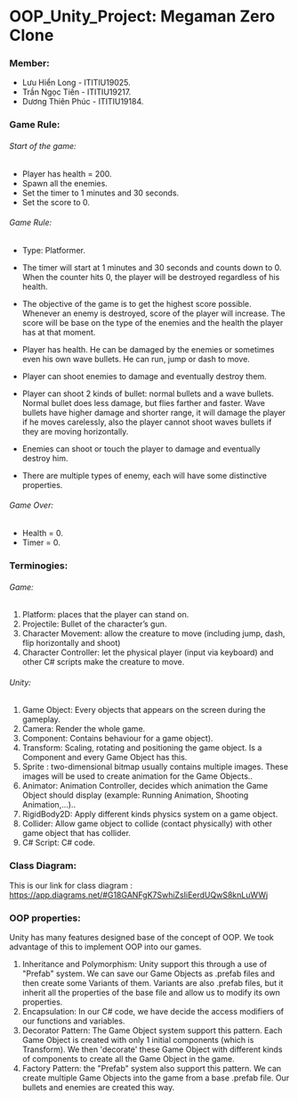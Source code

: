 # OOP_Unity_Project: Megaman Zero Clone


### Member:

+ Lưu Hiển Long - ITITIU19025.
+ Trần Ngọc Tiến - ITITIU19217.
+ Dương Thiên Phúc - ITITIU19184.


### Game Rule:

###### Start of the game:

+ Player has health = 200.
+ Spawn all the enemies. 
+ Set the timer to 1 minutes and 30 seconds.
+ Set the score to 0.


###### Game Rule:

+ Type: Platformer.

+ The timer will start at 1 minutes and 30 seconds and counts down to 0. When the counter hits 0, the player will be destroyed regardless of his health.
+ The objective of the game is to get the highest score possible. Whenever an enemy is destroyed, score of the player will increase. The score will be base on the type of the enemies and the health the player has at that moment.

+ Player has health. He can be damaged by the enemies or sometimes even his own wave bullets. He can run, jump or dash to move.
+ Player can shoot enemies to damage and eventually destroy them.  
+ Player can shoot 2 kinds of bullet: normal bullets and a wave bullets. Normal bullet does less damage, but flies farther and faster. Wave bullets have higher damage and shorter range, it will damage the player if he moves carelessly, also the player cannot shoot waves bullets if they are moving horizontally.

+ Enemies can shoot or touch the player to damage and eventually destroy him.
+ There are multiple types of enemy, each will have some distinctive properties.  


###### Game Over:
+ Health = 0.
+ Timer = 0.


### Terminogies:


###### Game:

1. Platform: places that the player can stand on.
2.	Projectile: Bullet of the character’s gun.
3.	Character Movement: allow the creature to move (including jump, dash, flip horizontally and shoot)
4.	Character Controller: let the physical player (input via keyboard) and other C# scripts make the creature to move. 


###### Unity:

1.	 Game Object: Every objects that appears on the screen during the gameplay.
2.	 Camera: Render the whole game.
3.	 Component: Contains behaviour for a game object).
4.	 Transform: Scaling, rotating and positioning the game object. Is a Component and every Game Object has this.
5.	 Sprite : two-dimensional bitmap usually contains multiple images. These images will be used to create animation for the Game Objects..
6.	 Animator: Animation Controller, decides which animation the Game Object should display (example: Running Animation, Shooting Animation,...)..
7.	 RigidBody2D: Apply different kinds physics system on a game object.
8.	 Collider: Allow game object to collide (contact physically) with other game object that has collider.
9.	 C# Script: C# code.

### Class Diagram:
This is our link for class diagram : https://app.diagrams.net/#G18GANFgK7SwhiZsIiEerdUQwS8knLuWWj

### OOP properties:
Unity has many features designed base of the concept of OOP. We took advantage of this to implement OOP into our games.
1.	 Inheritance and Polymorphism: Unity support this through a use of "Prefab" system. We can save our Game Objects as .prefab files and then create some Variants of them. Variants are also .prefab files, but it inherit all the properties of the base file and allow us to modify its own properties.
2.   Encapsulation: In our C# code, we have decide the access modifiers of our functions and variables.
3.	 Decorator Pattern: The Game Object system support this pattern. Each Game Object is created with only 1 initial components (which is Transform). We then 'decorate' these Game Object with different kinds of components to create all the Game Object in the game. 
4.	 Factory Pattern: the "Prefab" system also support this pattern. We can create multiple Game Objects into the game from a base .prefab file. Our bullets and enemies are created this way.

    
